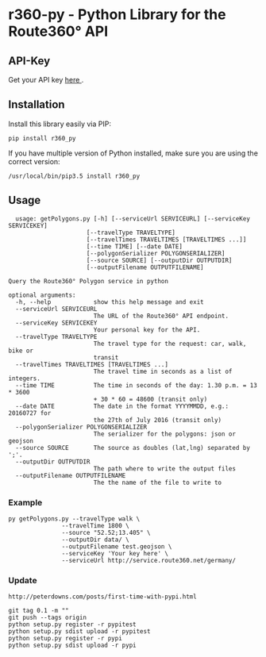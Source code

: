 # r360-py - Python Library for the Route360° API

## API-Key
Get your API key [here ](https://developers.route360.net/apikey.html).

## Installation
Install this library easily via PIP:

    pip install r360_py
    
If you have multiple version of Python installed, make sure you are using the correct version:

    /usr/local/bin/pip3.5 install r360_py

## Usage
      usage: getPolygons.py [-h] [--serviceUrl SERVICEURL] [--serviceKey SERVICEKEY]
                          [--travelType TRAVELTYPE]
                          [--travelTimes TRAVELTIMES [TRAVELTIMES ...]]
                          [--time TIME] [--date DATE]
                          [--polygonSerializer POLYGONSERIALIZER]
                          [--source SOURCE] [--outputDir OUTPUTDIR]
                          [--outputFilename OUTPUTFILENAME]
    
    Query the Route360° Polygon service in python
    
    optional arguments:
      -h, --help            show this help message and exit
      --serviceUrl SERVICEURL
                            The URL of the Route360° API endpoint.
      --serviceKey SERVICEKEY
                            Your personal key for the API.
      --travelType TRAVELTYPE
                            The travel type for the request: car, walk, bike or
                            transit
      --travelTimes TRAVELTIMES [TRAVELTIMES ...]
                            The travel time in seconds as a list of integers.
      --time TIME           The time in seconds of the day: 1.30 p.m. = 13 * 3600
                            + 30 * 60 = 48600 (transit only)
      --date DATE           The date in the format YYYYMMDD, e.g.: 20160727 for
                            the 27th of July 2016 (transit only)
      --polygonSerializer POLYGONSERIALIZER
                            The serializer for the polygons: json or geojson
      --source SOURCE       The source as doubles (lat,lng) separated by ';'.
      --outputDir OUTPUTDIR
                            The path where to write the output files
      --outputFilename OUTPUTFILENAME
                            The the name of the file to write to   

### Example

    py getPolygons.py --travelType walk \
                   --travelTime 1800 \
                   --source "52.52;13.405" \
                   --outputDir data/ \
                   --outputFilename test.geojson \
                   --serviceKey 'Your key here' \
                   --serviceUrl http://service.route360.net/germany/


### Update
    
    http://peterdowns.com/posts/first-time-with-pypi.html

    git tag 0.1 -m ""
    git push --tags origin 
    python setup.py register -r pypitest
    python setup.py sdist upload -r pypitest
    python setup.py register -r pypi
    python setup.py sdist upload -r pypi